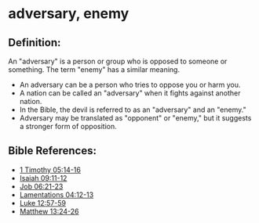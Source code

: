 # adversary, enemy #

## Definition: ##

An "adversary" is a person or group who is opposed to someone or something. The term "enemy" has a similar meaning.

 * An adversary can be a person who tries to oppose you or harm you. 
 * A nation can be called an "adversary" when it fights against another nation.
 * In the Bible, the devil is referred to as an "adversary" and an "enemy."
 * Adversary may be translated as "opponent" or "enemy," but it suggests a stronger form of opposition.



## Bible References: ##

* [1 Timothy 05:14-16](en/tn/1ti/help/05/14)
* [Isaiah 09:11-12](en/tn/isa/help/09/11)
* [Job 06:21-23](en/tn/job/help/06/21)
* [Lamentations 04:12-13](en/tn/lam/help/04/12)
* [Luke 12:57-59](en/tn/luk/help/12/57)
* [Matthew 13:24-26](en/tn/mat/help/13/24)